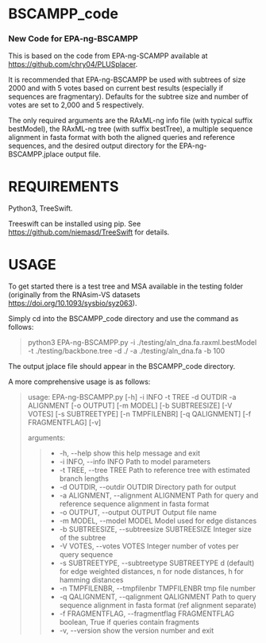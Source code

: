 # BSCAMPP_code
### New Code for EPA-ng-BSCAMPP

This is based on the code from EPA-ng-SCAMPP available at https://github.com/chry04/PLUSplacer. 

It is recommended that EPA-ng-BSCAMPP be used with subtrees of size 2000 and with 5 votes based on current best results (especially if sequences are fragmentary). Defaults for the subtree size and number of votes are set to 2,000 and 5 respectively.

The only required arguments are the RAxML-ng info file (with typical suffix bestModel), the RAxML-ng tree (with suffix bestTree), a multiple sequence alignment in fasta format with both the aligned queries and reference sequences, and the desired output directory for the EPA-ng-BSCAMPP.jplace output file. 

# REQUIREMENTS

Python3, TreeSwift. 

Treeswift can be installed using pip. See https://github.com/niemasd/TreeSwift for details.

# USAGE

To get started there is a test tree and MSA available in the testing folder (originally from the RNAsim-VS datasets https://doi.org/10.1093/sysbio/syz063). 

Simply cd into the BSCAMPP_code directory and use the command as follows:

>python3 EPA-ng-BSCAMPP.py -i ./testing/aln_dna.fa.raxml.bestModel -t ./testing/backbone.tree -d ./ -a ./testing/aln_dna.fa -b 100

The output jplace file should appear in the BSCAMPP_code directory. 

A more comprehensive usage is as follows:

>usage: EPA-ng-BSCAMPP.py [-h] -i INFO -t TREE -d OUTDIR -a ALIGNMENT
>                                [-o OUTPUT] [-m MODEL] [-b SUBTREESIZE]
>                                [-V VOTES] [-s SUBTREETYPE] [-n TMPFILENBR]
>                                [-q QALIGNMENT] [-f FRAGMENTFLAG] [-v]
>
>arguments: 
>> - -h, --help            show this help message and exit
>> - -i INFO, --info INFO  Path to model parameters
>> - -t TREE, --tree TREE  Path to reference tree with estimated branch lengths
>> - -d OUTDIR, --outdir OUTDIR
>>                       Directory path for output
>> - -a ALIGNMENT, --alignment ALIGNMENT
>>                       Path for query and reference sequence alignment in
>>                       fasta format
>> - -o OUTPUT, --output OUTPUT
>>                      Output file name
>> - -m MODEL, --model MODEL
                        Model used for edge distances
>> - -b SUBTREESIZE, --subtreesize SUBTREESIZE
                        Integer size of the subtree
>> - -V VOTES, --votes VOTES
                        Integer number of votes per query sequence
>> - -s SUBTREETYPE, --subtreetype SUBTREETYPE
                        d (default) for edge weighted distances, n for node
                        distances, h for hamming distances
>> - -n TMPFILENBR, --tmpfilenbr TMPFILENBR
                        tmp file number
>> - -q QALIGNMENT, --qalignment QALIGNMENT
                        Path to query sequence alignment in fasta format (ref
                        alignment separate)
>> - -f FRAGMENTFLAG, --fragmentflag FRAGMENTFLAG
                        boolean, True if queries contain fragments
>> - -v, --version         show the version number and exit

